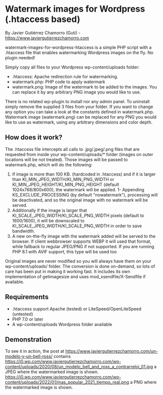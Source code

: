 # Watermark images for Wordpress (.htaccess based)
By Javier Gutiérrez Chamorro (Guti) - https://www.javiergutierrezchamorro.com

watermark-images-for-wordpress-htaccess is a simple PHP script with a .htaccess file that enables watermarking Wordpress images on the fly. No plugin needed!

Simply copy all files to your Wordpress wp-content/uploads folder:
* .htaccess: Apache redirection rule for watermarking.
* watermark.php: PHP code to apply watermark
* watermark.png: Image of the watermark to be added to the images. You can replace it by any arbitrary PNG image you would like to use.

There is no related wp-plugin to install nor any admin panel. To uninstall simply remove the supplied 3 files from your folder. If you want to change any option you can take a look at the constants defined in watermark.php. Watermark image (watermark.png) can be replaced for any PNG you would like to use as watermark, using any arbitrary dimensions and color depth.


## How does it work?
The .htaccess file intercepts all calls to .jpg/.jpeg/.png files that are requested from inside your wp-content/uploads/* folder (images on outer locations will be not treated). Those images will be passed to watermark.php, which will do the following:

1. If image is more than 100 KB. (hardcoded in .htaccess) and if it is larger than KI_MIN_JPEG_WIDTH/KI_MIN_PNG_WIDTH or KI_MIN_JPEG_HEIGHT/KI_MIN_PNG_HEIGHT (default 1024x768/800x600), the watermark will be applied.
1- Appending KS_EXCLUDE_PROCESSING (by default "nowatermark"), processing will be deactivated, and so the original image with no watermark will be served.
1. Additionally if the image is larger that KI_SCALE_JPEG_WIDTH/KI_SCALE_PNG_WIDTH pixels (default to 1600/1600), it will be downscaled to KI_SCALE_JPEG_WIDTH/KI_SCALE_PNG_WIDTH in order to save bandwidth.
1. A new on-the-fly image with the watermark added will be served to the browser. If client webbrowser supports WEBP it will used that format, while fallback to regular JPEG/PNG if not supported. If you are running PHP 8.1 with AVIF support, this type will be used too

Original images are never modified so you will always have them on your wp-content/uploads/ folder. The conversion is done on-demand, so lots of care has been put in making it working fast. It includes its own implementation of getimagesize and uses mod_xsendfile/X-Sendfile if available.


## Requirements
* .htaccess support Apache (tested) or LiteSpeed/OpenLiteSpeed (untested)
* PHP 7.0 or later
* A wp-content/uploads Wordpress folder available


## Demonstration
To see it in action, the post at https://www.javiergutierrezchamorro.com/un-modelo-y-un-bell-ross/ contains https://i0.wp.com/www.javiergutierrezchamorro.com/wp-content/uploads/2020/08/un_modelo_bell_and_ross_a_contrarreloj_01.jpg a JPEG where the watermarked image is shown.
https://i0.wp.com/www.javiergutierrezchamorro.com/wp-content/uploads/2022/01/mas_popular_2021_tiempo_real.png a PNG where the watermarked image is shown.
